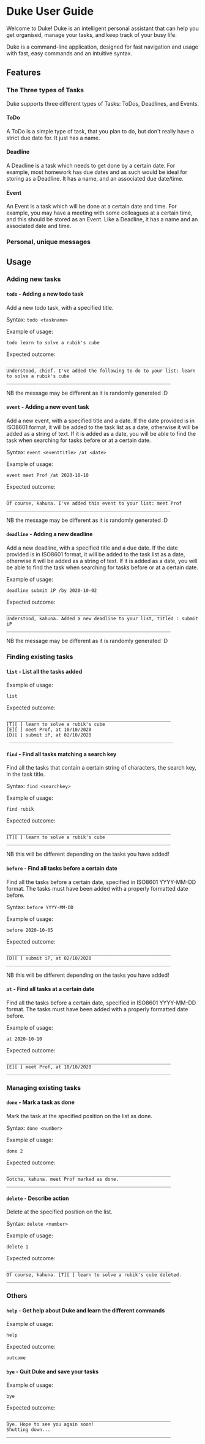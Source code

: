 # Duke User Guide

Welcome to Duke! Duke is an intelligent personal assistant that can help you get organised, manage your tasks, and
 keep track of your busy life. 
 
Duke is a command-line application, designed for fast navigation and usage with fast, easy commands and an intuitive
 syntax. 

## Features 

### The Three types of Tasks

Duke supports three different types of Tasks: ToDos, Deadlines, and Events. 

#### ToDo

A ToDo is a simple type of task, that you plan to do, but don't really have a strict due date for. It just has a name.

#### Deadline

A Deadline is a task which needs to get done by a certain date. For example, most homework has due dates and as such
 would be ideal for storing as a Deadline. It has a name, and an associated due date/time. 
 
#### Event

An Event is a task which will be done at a certain date and time. For example, you may have a meeting with some
 colleagues at a certain time, and this should be stored as an Event. Like a Deadline, it has a name and an
  associated date and time. 
  
### Personal, unique messages

## Usage

### Adding new tasks

#### `todo` - Adding a new todo task

Add a new todo task, with a specified title. 

Syntax: `todo <taskname>`

Example of usage: 

```
todo learn to solve a rubik's cube
```

Expected outcome:

```
____________________________________________________________
Understood, chief. I've added the following to-do to your list: learn to solve a rubik's cube
____________________________________________________________
```

NB the message may be different as it is randomly generated :D

#### `event` - Adding a new event task

Add a new event, with a specified title and a date. If the date provided is in ISO8601 format, it will be added to
 the task list as a date, otherwise it will be added as a string of text. If it is added as a date, you will be able
  to find the task when searching for tasks before or at a certain date. 
  
  Syntax: `event <eventtitle> /at <date>`

Example of usage: 

```
event meet Prof /at 2020-10-10
```

Expected outcome:

```
____________________________________________________________
Of course, kahuna. I've added this event to your list: meet Prof
____________________________________________________________
```

NB the message may be different as it is randomly generated :D

#### `deadline` - Adding a new deadline

Add a new deadline, with a specified title and a due date. If the date provided is in ISO8601 format, it will be
 added to
 the task list as a date, otherwise it will be added as a string of text. If it is added as a date, you will be able
  to find the task when searching for tasks before or at a certain date. 

Example of usage: 

```
deadline submit iP /by 2020-10-02
```

Expected outcome:

```
____________________________________________________________
Understood, kahuna. Added a new deadline to your list, titled : submit iP
____________________________________________________________
```

NB the message may be different as it is randomly generated :D

### Finding existing tasks

#### `list` - List all the tasks added

Example of usage: 

```
list
```

Expected outcome:

```
____________________________________________________________
[T][ ] learn to solve a rubik's cube
[E][ ] meet Prof, at 10/10/2020
[D][ ] submit iP, at 02/10/2020
 ____________________________________________________________
```

#### `find` - Find all tasks matching a search key

Find all the tasks that contain a certain string of characters, the search key, in the task title. 

Syntax: `find <searchkey>` 

Example of usage: 

```
find rubik
```

Expected outcome:

```
____________________________________________________________
[T][ ] learn to solve a rubik's cube
____________________________________________________________
```

NB this will be different depending on the tasks you have added!

#### `before` - Find all tasks before a certain date

Find all the tasks before a certain date, specified in ISO8601 YYYY-MM-DD format. The tasks must have been added with
 a properly formatted date before. 

Syntax: `before YYYY-MM-DD`

Example of usage: 

```
before 2020-10-05
```

Expected outcome:

```
____________________________________________________________
[D][ ] submit iP, at 02/10/2020
____________________________________________________________
```

NB this will be different depending on the tasks you have added!

#### `at` - Find all tasks at a certain date

Find all the tasks before a certain date, specified in ISO8601 YYYY-MM-DD format. The tasks must have been added with
 a properly formatted date before. 

Example of usage: 

```
at 2020-10-10
```

Expected outcome:

```
____________________________________________________________
[E][ ] meet Prof, at 10/10/2020
____________________________________________________________
```

### Managing existing tasks

#### `done` - Mark a task as done

Mark the task at the specified position on the list as done. 

Syntax: `done <number>`

Example of usage: 

```
done 2
```

Expected outcome:

```
____________________________________________________________
Gotcha, kahuna. meet Prof marked as done.
____________________________________________________________
```

#### `delete` - Describe action

Delete at the specified position on the list. 

Syntax: `delete <number>`

Example of usage: 

```
delete 1
```

Expected outcome:

```
____________________________________________________________
Of course, kahuna. [T][ ] learn to solve a rubik's cube deleted. 
____________________________________________________________
```

### Others

#### `help` - Get help about Duke and learn the different commands

Example of usage: 

```
help
```

Expected outcome:

```
outcome
```

#### `bye` - Quit Duke and save your tasks

Example of usage: 

```
bye
```

Expected outcome:

```
____________________________________________________________
Bye. Hope to see you again soon!
Shutting down...
____________________________________________________________
```